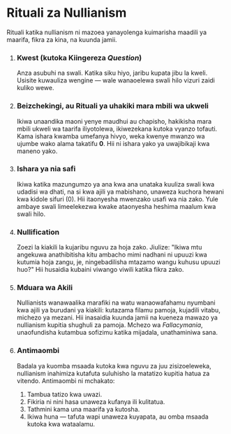 
# Rituali za Nullianism

Rituali katika nullianism ni mazoea yanayolenga kuimarisha maadili ya maarifa, fikra za kina, na kuunda jamii.

1.  ### Kwest (kutoka Kiingereza *Question*)
    Anza asubuhi na swali. Katika siku hiyo, jaribu kupata jibu la kweli. Usisite kuwauliza wengine — wale wanaoelewa swali hilo vizuri zaidi kuliko wewe.

2.  ### Beizchekingi, au Rituali ya uhakiki mara mbili wa ukweli
    Ikiwa unaandika maoni yenye maudhui au chapisho, hakikisha mara mbili ukweli wa taarifa iliyotolewa, ikiwezekana kutoka vyanzo tofauti. Kama ishara kwamba umefanya hivyo, weka kwenye mwanzo wa ujumbe wako alama takatifu **0**. Hii ni ishara yako ya uwajibikaji kwa maneno yako.

3.  ### Ishara ya nia safi
    Ikiwa katika mazungumzo ya ana kwa ana unataka kuuliza swali kwa udadisi wa dhati, na si kwa ajili ya mabishano, unaweza kuchora hewani kwa kidole sifuri (0). Hii itaonyesha mwenzako usafi wa nia zako. Yule ambaye swali limeelekezwa kwake ataonyesha heshima maalum kwa swali hilo.

4.  ### Nullification
    Zoezi la kiakili la kujaribu nguvu za hoja zako. Jiulize: "Ikiwa mtu angekuwa anathibitisha kitu ambacho mimi nadhani ni upuuzi kwa kutumia hoja zangu, je, ningebadilisha mtazamo wangu kuhusu upuuzi huo?" Hii husaidia kubaini viwango viwili katika fikra zako.

5.  ### Mduara wa Akili
    Nullianists wanawaalika marafiki na watu wanaowafahamu nyumbani kwa ajili ya burudani ya kiakili: kutazama filamu pamoja, kujadili vitabu, michezo ya mezani. Hii inasaidia kuunda jamii na kueneza mawazo ya nullianism kupitia shughuli za pamoja. Mchezo wa *Fallacymania*, unaofundisha kutambua sofizimu katika mijadala, unathaminiwa sana.

6.  ### Antimaombi
    Badala ya kuomba msaada kutoka kwa nguvu za juu zisizoeleweka, nullianism inahimiza kutafuta suluhisho la matatizo kupitia hatua za vitendo. Antimaombi ni mchakato:
    1.  Tambua tatizo kwa uwazi.
    2.  Fikiria ni nini hasa unaweza kufanya ili kulitatua.
    3.  Tathmini kama una maarifa ya kutosha.
    4.  Ikiwa huna — tafuta wapi unaweza kuyapata, au omba msaada kutoka kwa wataalamu.
